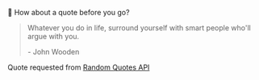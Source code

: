 📣 How about a quote before you go?

> Whatever you do in life, surround yourself with smart people who'll argue with you.
>
> <p>- John Wooden</p>

Quote requested from [Random Quotes API](https://github.com/lukePeavey/quotable)
